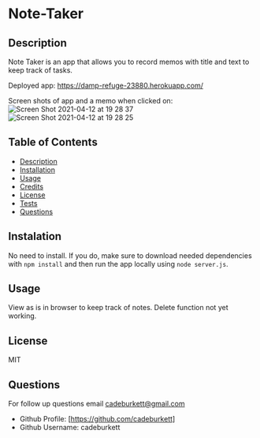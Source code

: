 # Note-Taker

## Description
Note Taker is an app that allows you to record memos with title and text to keep track of tasks.

Deployed app: https://damp-refuge-23880.herokuapp.com/

Screen shots of app and a memo when clicked on:
![Screen Shot 2021-04-12 at 19 28 37](https://user-images.githubusercontent.com/71572375/114488125-a8ee8a80-9bc5-11eb-907b-e32450a6a2ed.png)
![Screen Shot 2021-04-12 at 19 28 25](https://user-images.githubusercontent.com/71572375/114488121-a68c3080-9bc5-11eb-8b9c-b6b72edac342.png)

## Table of Contents
* [Description](#description)
* [Installation](#installation)
* [Usage](#usage)
* [Credits](#credits)
* [License](#license)
* [Tests](#tests)
* [Questions](#questions)

## Instalation
No need to install. If you do, make sure to download needed dependencies with `npm install` and then run the app locally using `node server.js`.

## Usage
View as is in browser to keep track of notes. Delete function not yet working.

## License
MIT

## Questions
For follow up questions email cadeburkett@gmail.com
* Github Profile: [https://github.com/cadeburkett]
* Github Username: cadeburkett